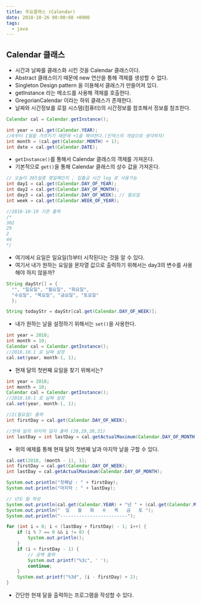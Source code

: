 ```yaml
---
title: 주요클래스 (Calendar)
date: 2018-10-26 00:00:60 +0900
tags:
  - java
---
```

## Calendar 클래스
- 시간과 날짜를 클래스화 시킨 것을 Calendar 클래스이다.
- Abstract 클래스이기 때문에 new 연산을 통해 객체를 생성할 수 없다.
- Singleton Design pattern 을 이용해서 클래스가 만들어져 있다.
- getInstance 라는 메소드를 사용해 객체를 호출한다.
- GregorianCalendar 이라는 하위 클래스가 존재한다.
- 날짜와 시간정보를 로컬 시스템(컴퓨터)의 시간정보를 참조해서 정보를 참조한다.

```java
Calendar cal = Calendar.getInstance();

int year = cal.get(Calendar.YEAR);
//0부터 1월을 가르키기 때문에 +1을 해야한다.(인덱스의 개념으로 생각하자)
int month = (cal.get(Calendar.MONTH) + 1);
int date = cal.get(Calendar.DATE);
```

- `getInstance()`를 통해서 Calendar 클래스의 객체를 가져온다.
- 기본적으로 `get()`을 통해 Calendar 클래스의 상수 값을 가져온다.

```java
// 오늘이 365일중 몇일째인지 , 입출금 시간 log 로 사용가능
int day1 = cal.get(Calendar.DAY_OF_YEAR);
int day2 = cal.get(Calendar.DAY_OF_MONTH);
int day3 = cal.get(Calendar.DAY_OF_WEEK); // 월요일
int week = cal.get(Calendar.WEEK_OF_YEAR);

//2018-10-19 기준 출력
/*
302
29
2
44
*/
```

- 여기에서 요일은 일요일(1)부터 시작된다는 것을 알 수 있다.
- 여기서 내가 원하는 요일을 문자열 값으로 출력하기 위해서는 day3의 변수를 사용해야 하지 않을까?

```java
String dayStr[] = { 
  "", "일요일", "월요일", "화요일", 
  "수요일", "목요일", "금요일", "토요일" 
  };

String todayStr = dayStr[cal.get(Calendar.DAY_OF_WEEK)];
```

- 내가 원하는 날을 설정하기 위해서는 `set()`을 사용한다.

```java
int year = 2018;
int month = 10;
Calendar cal = Calendar.getInstance();
//2018.10.1 로 날짜 설정
cal.set(year, month-1, 1);
```

- 현재 달의 첫번째 요일을 찾기 위해서는?

```java
int year = 2018;
int month = 10;
Calendar cal = Calendar.getInstance();
//2018.10.1 로 날짜 설정
cal.set(year, month-1, 1);

//2(월요일) 출력
int firstDay = cal.get(Calendar.DAY_OF_WEEK);

//현재 달의 마지막 일자 출력 (28,29,30,31)
int lastDay = int lastDay = cal.getActualMaximum(Calendar.DAY_OF_MONTH);
```

- 위의 예제를 통해 현재 달의 첫번째 날과 마지막 날을 구할 수 있다.

```java
cal.set(2018, (month - 1), 1);
int firstDay = cal.get(Calendar.DAY_OF_WEEK);
int lastDay = cal.getActualMaximum(Calendar.DAY_OF_MONTH);

System.out.println("첫째날 : " + firstDay);
System.out.println("마지막 : " + lastDay);

// 년도 월 작성
System.out.println(cal.get(Calendar.YEAR) + "년 " + (cal.get(Calendar.MONTH) + 1) + "월");
System.out.println("  일   월   화   수   목   금   토 ");
System.out.println("-------------------------");

for (int i = 0; i < (lastDay + firstDay) - 1; i++) {
	if (i % 7 == 0 && i != 0) {
		System.out.println();
	}
	if (i < firstDay - 1) {
		// 공백 출력
		System.out.printf("%3c", ' ');
		continue;
	}
	System.out.printf("%3d", (i - firstDay) + 2);
}
```

- 간단한 현재 달을 출력하는 프로그램을 작성할 수 있다.